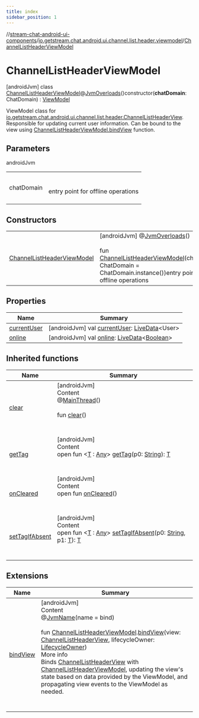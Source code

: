```yaml
---
title: index
sidebar_position: 1
---
```

//[stream-chat-android-ui-components](../../../index.md)/[io.getstream.chat.android.ui.channel.list.header.viewmodel](../index.md)/[ChannelListHeaderViewModel](index.md)



# ChannelListHeaderViewModel  
 [androidJvm] class [ChannelListHeaderViewModel](index.md)@[JvmOverloads](https://kotlinlang.org/api/latest/jvm/stdlib/kotlin.jvm/-jvm-overloads/index.html)()constructor(**chatDomain**: ChatDomain) : [ViewModel](https://developer.android.com/reference/kotlin/androidx/lifecycle/ViewModel.html)

ViewModel class for [io.getstream.chat.android.ui.channel.list.header.ChannelListHeaderView](../../io.getstream.chat.android.ui.channel.list.header/ChannelListHeaderView/index.md). Responsible for updating current user information. Can be bound to the view using [ChannelListHeaderViewModel.bindView](../bindView.md) function.

   


## Parameters  
  
androidJvm  
  
| | |
|---|---|
| <a name="io.getstream.chat.android.ui.channel.list.header.viewmodel/ChannelListHeaderViewModel///PointingToDeclaration/"></a>chatDomain| <a name="io.getstream.chat.android.ui.channel.list.header.viewmodel/ChannelListHeaderViewModel///PointingToDeclaration/"></a><br/><br/>entry point for offline operations<br/><br/>|
  


## Constructors  
  
| | |
|---|---|
| <a name="io.getstream.chat.android.ui.channel.list.header.viewmodel/ChannelListHeaderViewModel/ChannelListHeaderViewModel/#io.getstream.chat.android.livedata.ChatDomain/PointingToDeclaration/"></a>[ChannelListHeaderViewModel](ChannelListHeaderViewModel.md)| <a name="io.getstream.chat.android.ui.channel.list.header.viewmodel/ChannelListHeaderViewModel/ChannelListHeaderViewModel/#io.getstream.chat.android.livedata.ChatDomain/PointingToDeclaration/"></a> [androidJvm] @[JvmOverloads](https://kotlinlang.org/api/latest/jvm/stdlib/kotlin.jvm/-jvm-overloads/index.html)()  <br/>  <br/>fun [ChannelListHeaderViewModel](ChannelListHeaderViewModel.md)(chatDomain: ChatDomain = ChatDomain.instance())entry point for offline operations   <br/>|


## Properties  
  
|  Name |  Summary | 
|---|---|
| <a name="io.getstream.chat.android.ui.channel.list.header.viewmodel/ChannelListHeaderViewModel/currentUser/#/PointingToDeclaration/"></a>[currentUser](currentUser.md)| <a name="io.getstream.chat.android.ui.channel.list.header.viewmodel/ChannelListHeaderViewModel/currentUser/#/PointingToDeclaration/"></a> [androidJvm] val [currentUser](currentUser.md): [LiveData](https://developer.android.com/reference/kotlin/androidx/lifecycle/LiveData.html)&lt;User&gt;   <br/>|
| <a name="io.getstream.chat.android.ui.channel.list.header.viewmodel/ChannelListHeaderViewModel/online/#/PointingToDeclaration/"></a>[online](online.md)| <a name="io.getstream.chat.android.ui.channel.list.header.viewmodel/ChannelListHeaderViewModel/online/#/PointingToDeclaration/"></a> [androidJvm] val [online](online.md): [LiveData](https://developer.android.com/reference/kotlin/androidx/lifecycle/LiveData.html)&lt;[Boolean](https://kotlinlang.org/api/latest/jvm/stdlib/kotlin/-boolean/index.html)&gt;   <br/>|


## Inherited functions  
  
|  Name |  Summary | 
|---|---|
| <a name="androidx.lifecycle/ViewModel/clear/#/PointingToDeclaration/"></a>[clear](../../io.getstream.chat.android.ui.typing.viewmodel/TypingIndicatorViewModel/index.md#-1936886459%2FFunctions%2F-523872580)| <a name="androidx.lifecycle/ViewModel/clear/#/PointingToDeclaration/"></a>[androidJvm]  <br/>Content  <br/>@[MainThread](https://developer.android.com/reference/kotlin/androidx/annotation/MainThread.html)()  <br/>  <br/>fun [clear](../../io.getstream.chat.android.ui.typing.viewmodel/TypingIndicatorViewModel/index.md#-1936886459%2FFunctions%2F-523872580)()  <br/><br/><br/>|
| <a name="androidx.lifecycle/ViewModel/getTag/#kotlin.String/PointingToDeclaration/"></a>[getTag](../../io.getstream.chat.android.ui.typing.viewmodel/TypingIndicatorViewModel/index.md#-215894976%2FFunctions%2F-523872580)| <a name="androidx.lifecycle/ViewModel/getTag/#kotlin.String/PointingToDeclaration/"></a>[androidJvm]  <br/>Content  <br/>open fun &lt;[T](../../io.getstream.chat.android.ui.typing.viewmodel/TypingIndicatorViewModel/index.md#-215894976%2FFunctions%2F-523872580) : [Any](https://kotlinlang.org/api/latest/jvm/stdlib/kotlin/-any/index.html)&gt; [getTag](../../io.getstream.chat.android.ui.typing.viewmodel/TypingIndicatorViewModel/index.md#-215894976%2FFunctions%2F-523872580)(p0: [String](https://kotlinlang.org/api/latest/jvm/stdlib/kotlin/-string/index.html)): [T](../../io.getstream.chat.android.ui.typing.viewmodel/TypingIndicatorViewModel/index.md#-215894976%2FFunctions%2F-523872580)  <br/><br/><br/>|
| <a name="androidx.lifecycle/ViewModel/onCleared/#/PointingToDeclaration/"></a>[onCleared](../../io.getstream.chat.android.ui.typing.viewmodel/TypingIndicatorViewModel/index.md#-1930136507%2FFunctions%2F-523872580)| <a name="androidx.lifecycle/ViewModel/onCleared/#/PointingToDeclaration/"></a>[androidJvm]  <br/>Content  <br/>open fun [onCleared](../../io.getstream.chat.android.ui.typing.viewmodel/TypingIndicatorViewModel/index.md#-1930136507%2FFunctions%2F-523872580)()  <br/><br/><br/>|
| <a name="androidx.lifecycle/ViewModel/setTagIfAbsent/#kotlin.String#TypeParam(bounds=[kotlin.Any])/PointingToDeclaration/"></a>[setTagIfAbsent](../../io.getstream.chat.android.ui.typing.viewmodel/TypingIndicatorViewModel/index.md#-1567230750%2FFunctions%2F-523872580)| <a name="androidx.lifecycle/ViewModel/setTagIfAbsent/#kotlin.String#TypeParam(bounds=[kotlin.Any])/PointingToDeclaration/"></a>[androidJvm]  <br/>Content  <br/>open fun &lt;[T](../../io.getstream.chat.android.ui.typing.viewmodel/TypingIndicatorViewModel/index.md#-1567230750%2FFunctions%2F-523872580) : [Any](https://kotlinlang.org/api/latest/jvm/stdlib/kotlin/-any/index.html)&gt; [setTagIfAbsent](../../io.getstream.chat.android.ui.typing.viewmodel/TypingIndicatorViewModel/index.md#-1567230750%2FFunctions%2F-523872580)(p0: [String](https://kotlinlang.org/api/latest/jvm/stdlib/kotlin/-string/index.html), p1: [T](../../io.getstream.chat.android.ui.typing.viewmodel/TypingIndicatorViewModel/index.md#-1567230750%2FFunctions%2F-523872580)): [T](../../io.getstream.chat.android.ui.typing.viewmodel/TypingIndicatorViewModel/index.md#-1567230750%2FFunctions%2F-523872580)  <br/><br/><br/>|


## Extensions  
  
|  Name |  Summary | 
|---|---|
| <a name="io.getstream.chat.android.ui.channel.list.header.viewmodel//bindView/io.getstream.chat.android.ui.channel.list.header.viewmodel.ChannelListHeaderViewModel#io.getstream.chat.android.ui.channel.list.header.ChannelListHeaderView#androidx.lifecycle.LifecycleOwner/PointingToDeclaration/"></a>[bindView](../bindView.md)| <a name="io.getstream.chat.android.ui.channel.list.header.viewmodel//bindView/io.getstream.chat.android.ui.channel.list.header.viewmodel.ChannelListHeaderViewModel#io.getstream.chat.android.ui.channel.list.header.ChannelListHeaderView#androidx.lifecycle.LifecycleOwner/PointingToDeclaration/"></a>[androidJvm]  <br/>Content  <br/>@[JvmName](https://kotlinlang.org/api/latest/jvm/stdlib/kotlin.jvm/-jvm-name/index.html)(name = bind)  <br/>  <br/>fun [ChannelListHeaderViewModel](index.md).[bindView](../bindView.md)(view: [ChannelListHeaderView](../../io.getstream.chat.android.ui.channel.list.header/ChannelListHeaderView/index.md), lifecycleOwner: [LifecycleOwner](https://developer.android.com/reference/kotlin/androidx/lifecycle/LifecycleOwner.html))  <br/>More info  <br/>Binds [ChannelListHeaderView](../../io.getstream.chat.android.ui.channel.list.header/ChannelListHeaderView/index.md) with [ChannelListHeaderViewModel](index.md), updating the view's state based on data provided by the ViewModel, and propagating view events to the ViewModel as needed.  <br/><br/><br/>|

